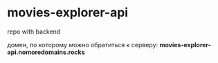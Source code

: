 # movies-explorer-api

repo with backend

домен, по которому можно обратиться к серверу: **movies-explorer-api.nomoredomains.rocks**
